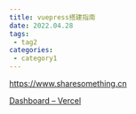 ```yaml
---
title: vuepress搭建指南
date: 2022.04.28
tags:
 - tag2
categories:
 - category1
---
```


https://www.sharesomething.cn

[Dashboard – Vercel](https://vercel.com/dashboard)
